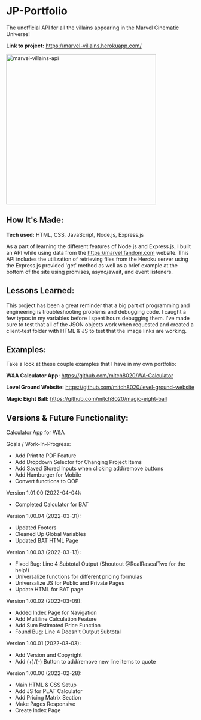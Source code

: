 # JP-Portfolio
The unofficial API for all the villains appearing in the Marvel Cinematic Universe!

**Link to project:** https://marvel-villains.herokuapp.com/

<img src="https://user-images.githubusercontent.com/100659138/172031214-7b10df24-4404-4658-ba93-4505e99e0368.gif" alt="marvel-villains-api" height="400">
   
## How It's Made:

**Tech used:** HTML, CSS, JavaScript, Node.js, Express.js

As a part of learning the different features of Node.js and Express.js, I built an API while using data from the https://marvel.fandom.com website. This API includes the utilization of retrieving files from the Heroku server using the Express.js provided 'get' method as well as a brief example at the bottom of the site using promises, async/await, and event listeners.

## Lessons Learned:

This project has been a great reminder that a big part of programming and engineering is troubleshooting problems and debugging code. I caught a few typos in my variables before I spent hours debugging them. I've made sure to test that all of the JSON objects work when requested and created a client-test folder with HTML & JS to test that the image links are working.

## Examples:
Take a look at these couple examples that I have in my own portfolio:

**W&A Calculator App:** https://github.com/mitch8020/WA-Calculator

**Level Ground Website:** https://github.com/mitch8020/level-ground-website

**Magic Eight Ball:** https://github.com/mitch8020/magic-eight-ball

## Versions & Future Functionality:

Calculator App for W&amp;A

Goals / Work-In-Progress:
- Add Print to PDF Feature
- Add Dropdown Selector for Changing Project Items
- Add Saved Stored Inputs when clicking add/remove buttons
- Add Hamburger for Mobile
- Convert functions to OOP

Version 1.01.00 (2022-04-04):
- Completed Calculator for BAT

Version 1.00.04 (2022-03-31):
- Updated Footers
- Cleaned Up Global Variables
- Updated BAT HTML Page

Version 1.00.03 (2022-03-13):
- Fixed Bug: Line 4 Subtotal Output (Shoutout @RealRascalTwo for the help!)
- Universalize functions for different pricing formulas
- Universalize JS for Public and Private Pages
- Update HTML for BAT page

Version 1.00.02 (2022-03-09):
- Added Index Page for Navigation
- Add Multiline Calculation Feature
- Add Sum Estimated Price Function
- Found Bug: Line 4 Doesn't Output Subtotal

Version 1.00.01 (2022-03-03):
- Add Version and Copyright
- Add (+)/(-) Button to add/remove new line items to quote

Version 1.00.00 (2022-02-28):
- Main HTML & CSS Setup
- Add JS for PLAT Calculator
- Add Pricing Matrix Section
- Make Pages Responsive
- Create Index Page
